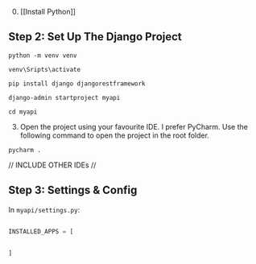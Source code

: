 
0. [[Install Python]]


## Step 2: Set Up The Django Project


```
python -m venv venv
```

```
venv\Sripts\activate
```

```
pip install django djangorestframework
```

```
django-admin startproject myapi
```

```
cd myapi
```


3. Open the project using your favourite IDE. I prefer PyCharm. Use the following command to open the project in the root folder.
	
```
pycharm . 
```

// INCLUDE OTHER IDEs //


## Step 3: Settings & Config

In `myapi/settings.py`:

```python

INSTALLED_APPS = [
	

]
```